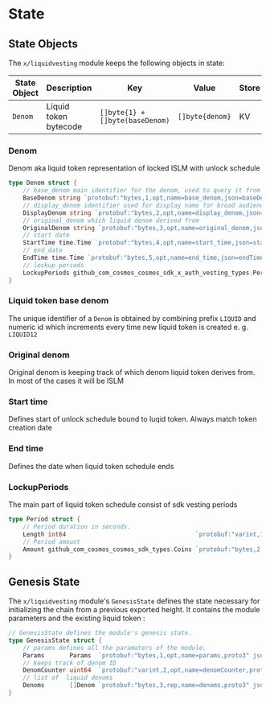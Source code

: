 <!--
order: 2
-->

# State

## State Objects

The `x/liquidvesting` module keeps the following objects in state:

| State Object | Description           | Key                             | Value           | Store |
|--------------|-----------------------|---------------------------------|-----------------|-------|
| `Denom`      | Liquid token bytecode | `[]byte{1} + []byte(baseDenom)` | `[]byte{denom}` | KV    |

### Denom

Denom aka liquid token representation of locked ISLM with unlock schedule

```go
type Denom struct {
	// base_denom main identifier for the denom, used to query it from store.
	BaseDenom string `protobuf:"bytes,1,opt,name=base_denom,json=baseDenom,proto3" json:"base_denom,omitempty"`
	// display_denom identifier used for display name for broad audience
	DisplayDenom string `protobuf:"bytes,2,opt,name=display_denom,json=displayDenom,proto3" json:"display_denom,omitempty"`
	// original_denom which liquid denom derived from
	OriginalDenom string `protobuf:"bytes,3,opt,name=original_denom,json=originalDenom,proto3" json:"original_denom,omitempty"`
	// start date
	StartTime time.Time `protobuf:"bytes,4,opt,name=start_time,json=startTime,proto3,stdtime" json:"start_time"`
	// end_date
	EndTime time.Time `protobuf:"bytes,5,opt,name=end_time,json=endTime,proto3,stdtime" json:"end_time"`
	// lockup periods
	LockupPeriods github_com_cosmos_cosmos_sdk_x_auth_vesting_types.Periods `protobuf:"bytes,6,rep,name=lockup_periods,json=lockupPeriods,proto3,castrepeated=github.com/cosmos/cosmos-sdk/x/auth/vesting/types.Periods" json:"lockup_periods"`
}
```

### Liquid token base denom

The unique identifier of a `Denom` is obtained by combining prefix `LIQUID` and numeric id which increments every time new liquid token is created e. g. `LIQUID12`

### Original denom

Original denom is keeping track of which denom liquid token derives from. In most of the cases it will be ISLM

### Start time

Defines start of unlock schedule bound to luqid token. Always match token creation date

### End time

Defines the date when liquid token schedule ends

### LockupPeriods

The main part of liquid token schedule consist of sdk vesting periods

```go
type Period struct {
	// Period duration in seconds.
	Length int64                                    `protobuf:"varint,1,opt,name=length,proto3" json:"length,omitempty"`
	// Period amount
	Amount github_com_cosmos_cosmos_sdk_types.Coins `protobuf:"bytes,2,rep,name=amount,proto3,castrepeated=github.com/cosmos/cosmos-sdk/types.Coins" json:"amount"`
}
```

## Genesis State

The `x/liquidvesting` module's `GenesisState` defines the state necessary for initializing the chain from a previous exported height. It contains the module parameters and the existing liquid token :

```go
// GenesisState defines the module's genesis state.
type GenesisState struct {
	// params defines all the paramaters of the module.
	Params       Params  `protobuf:"bytes,1,opt,name=params,proto3" json:"params"`
	// keeps track of denom ID
	DenomCounter uint64  `protobuf:"varint,2,opt,name=denomCounter,proto3" json:"denomCounter,omitempty"`
	// list of  liquid denoms
	Denoms       []Denom `protobuf:"bytes,3,rep,name=denoms,proto3" json:"denoms"`
}
```
